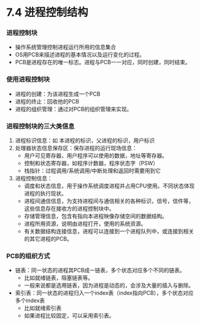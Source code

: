 # 7.4 进程控制结构

### 进程控制块

* 操作系统管理控制进程运行所用的信息集合
* OS用PCB来描述进程的基本情况以及运行变化的过程。
* PCB是进程存在的唯一标志。进程与PCB一一对应，同时创建，同时结束。

### 使用进程控制块

* 进程的创建：为该进程生成一个PCB
* 进程的终止：回收他的PCB
* 进程的组织管理：通过对PCB的组织管理来实现。

### 进程控制块的三大类信息

1. 进程标识信息：如 本进程的标识，父进程的标识，用户标识
2. 处理器状态信息保存区：保存进程的运行现场信息：
    * 用户可见寄存器，用户程序可以使用的数据，地址等寄存器。
    * 控制和状态寄存器，如程序计数器，程序状态字（PSW）
    * 栈指针：过程调用/系统调用/中断处理和返回时需要用到它
3. 进程控制信息：
    * 调度和状态信息，用于操作系统调度进程并占用CPU使用。不同状态体现进程的执行现状。
    * 进程间通信信息，为支持进程间与通信相关的各种标识，信号，信件等，这些信息存在接收方的进程控制块中。
    * 存储管理信息，包含有指向本进程映像存储空间的数据结构。
    * 进程所用资源，说明由进程打开，使用的系统资源。
    * 有关数据结构连接信息，进程可以连接到一个进程队列中，或连接到相关的其它进程的PCB。

### PCB的组织方式

* 链表：同一状态的进程其PCB成一链表，多个状态对应多个不同的链表。
    * 比如就绪链表，阻塞链表等。
    * 一般来说都是选用链表，因为进程是动态的，会涉及大量的插入与删除。
* 索引表：同一状态的进程归入一个index表（index指向PCB），多个状态对应多个index表
    * 比如就绪索引表
    * 如果进程比较固定，可以采用索引表。